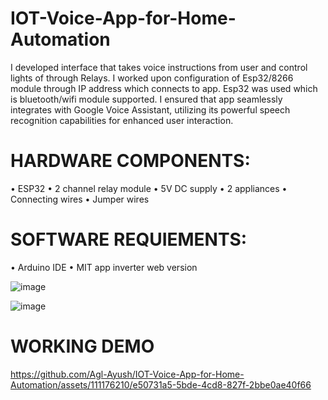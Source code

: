 # IOT-Voice-App-for-Home-Automation

I developed interface that takes voice instructions from user and
control lights of through Relays.
I worked upon configuration of Esp32/8266 module through IP address which connects to app. Esp32 was used which is bluetooth/wifi module
supported.
I ensured that app seamlessly integrates with Google Voice Assistant, utilizing its powerful speech recognition capabilities for enhanced user
interaction. 

# HARDWARE COMPONENTS:
• ESP32
• 2 channel relay module
• 5V DC supply
• 2 appliances
• Connecting wires
• Jumper wires

# SOFTWARE REQUIEMENTS:
• Arduino IDE
• MIT app inverter web version


![image](https://github.com/Agl-Ayush/IOT-Voice-App-for-Home-Automation/assets/111176210/219d6cbf-8642-44b0-ae8e-21997204724d)

![image](https://github.com/Agl-Ayush/IOT-Voice-App-for-Home-Automation/assets/111176210/a209ede4-4ec7-4888-855e-3f2a38e96259)

# WORKING DEMO

https://github.com/Agl-Ayush/IOT-Voice-App-for-Home-Automation/assets/111176210/e50731a5-5bde-4cd8-827f-2bbe0ae40f66




